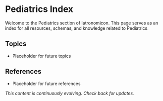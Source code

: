 # Pediatrics Index

Welcome to the Pediatrics section of Iatronomicon. This page serves as an index for all resources, schemas, and knowledge related to Pediatrics.

## Topics
- Placeholder for future topics

## References
- Placeholder for future references

*This content is continuously evolving. Check back for updates.*
